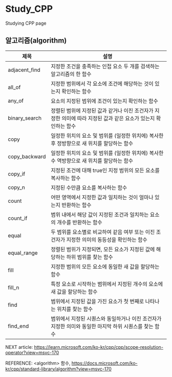 # Study_CPP
Studying CPP page

## 알고리즘(algorithm)

|제목|설명|
|-----|--------------|
|adjacent_find|지정한 조건을 충족하는 인접 요소 두 개를 검색하는 알고리즘의 한 함수|
|all_of|지정한 범위에서 각 요소에 조건에 해당하는 것이 있는지 확인하는 함수|
|any_of|요소의 지정된 범위에 조건이 있는지 확인하는 함수|
|binary_search|정렬된 범위에 지정된 값과 같거나 이진 조건자가 지정한 의미에 따라 지정된 값과 같은 요소가 있는지 확인하는 함수|
|copy|일정한 위치의 요소 및 범위를 (일정한 위치에) 복사한 후 정방향으로 새 위치를 할당하는 함수|
|copy_backward|일정한 위치의 요소 및 범위를 (일정한 위치에) 복사한 수 역방향으로 새 위치를 할당하는 함수|
|copy_if|지정된 조건에 대해 true인 지정 범위의 모든 요소를 복사하는 함수|
|copy_n|지정된 수만큼 요소를 복사하는 함수|
|count|어떤 영역에서 지정한 값과 일치하는 것이 얼마나 있는지 반환하는 함수|
|count_if|범위 내에서 해당 값이 지정된 조건과 일치하는 요소의 개수를 반환하는 함수|
|equal|두 범위를 요소별로 비교하여 같음 여부 또는 이진 조건자가 지정한 의미의 동등성을 확인하는 함수|
|equal_range|정렬된 범위가 지정되면, 모든 요소가 지정된 값에 해당하는 하위 범위를 찾는 함수|
|fill|지정한 범위의 모든 요소에 동일한 새 값을 할당하는 함수|
|fill_n|특정 요소로 시작하는 범위에서 지정된 개수의 요소에 새 값을 할당하는 함수|
|find|범위에서 지정된 값을 가진 요소가 첫 번째로 나타나는 위치를 찾는 함수|
|find_end|범위에서 지정된 시퀀스와 동일하거나 이진 조건자가 지정한 의미와 동일한 마지막 하위 시퀀스를 찾는 함수|


NEXT article: https://learn.microsoft.com/ko-kr/cpp/cpp/scope-resolution-operator?view=msvc-170

REFERENCE: \<algorithm\> 함수, https://docs.microsoft.com/ko-kr/cpp/standard-library/algorithm?view=msvc-170
